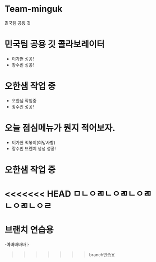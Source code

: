 # Team-minguk
민국팀 공용 깃

# 민국팀 공용 깃 콜라보레이터
- 이가현 성공!
- 장수빈 성공!

# 오한샘 작업 중
 - 오한샘 작업중
 - 장수빈 성공!

# 오늘 점심메뉴가 뭔지 적어보자. 
 - 이가현 떡볶이(희망사항)
 - 장수빈 브렌치 생성 성공!

# 오한샘 작업 중

<<<<<<< HEAD
ㅁㄴㅇㄻㄴㅇㄻㄴㅇㄻㄴㅇㄻㄴㅇㄹ
=======
# 브랜치 연습용
 -아바바바바ㅏ
>>>>>>> branch연습용
